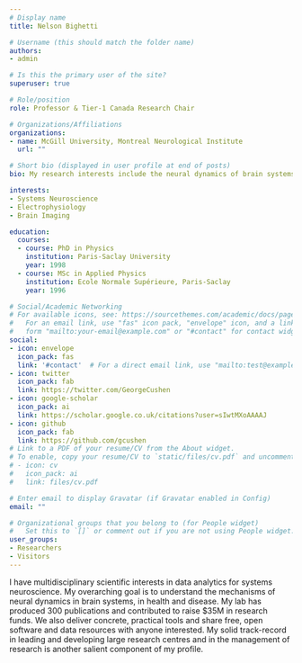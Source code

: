 ```yaml
---
# Display name
title: Nelson Bighetti

# Username (this should match the folder name)
authors:
- admin

# Is this the primary user of the site?
superuser: true

# Role/position
role: Professor & Tier-1 Canada Research Chair

# Organizations/Affiliations
organizations:
- name: McGill University, Montreal Neurological Institute
  url: ""

# Short bio (displayed in user profile at end of posts)
bio: My research interests include the neural dynamics of brain systems in health and disease.

interests:
- Systems Neuroscience
- Electrophysiology
- Brain Imaging

education:
  courses:
  - course: PhD in Physics
    institution: Paris-Saclay University
    year: 1998
  - course: MSc in Applied Physics
    institution: Ecole Normale Supérieure, Paris-Saclay
    year: 1996

# Social/Academic Networking
# For available icons, see: https://sourcethemes.com/academic/docs/page-builder/#icons
#   For an email link, use "fas" icon pack, "envelope" icon, and a link in the
#   form "mailto:your-email@example.com" or "#contact" for contact widget.
social:
- icon: envelope
  icon_pack: fas
  link: '#contact'  # For a direct email link, use "mailto:test@example.org".
- icon: twitter
  icon_pack: fab
  link: https://twitter.com/GeorgeCushen
- icon: google-scholar
  icon_pack: ai
  link: https://scholar.google.co.uk/citations?user=sIwtMXoAAAAJ
- icon: github
  icon_pack: fab
  link: https://github.com/gcushen
# Link to a PDF of your resume/CV from the About widget.
# To enable, copy your resume/CV to `static/files/cv.pdf` and uncomment the lines below.
# - icon: cv
#   icon_pack: ai
#   link: files/cv.pdf

# Enter email to display Gravatar (if Gravatar enabled in Config)
email: ""

# Organizational groups that you belong to (for People widget)
#   Set this to `[]` or comment out if you are not using People widget.
user_groups:
- Researchers
- Visitors
---
```


I have multidisciplinary scientific interests in data analytics for systems neuroscience. My overarching goal is to understand the mechanisms of neural dynamics in brain systems, in health and disease. My lab has produced 300 publications and contributed to raise $35M in research funds. We also deliver concrete, practical tools and share free, open software and data resources with anyone interested. My solid track-record in leading and developing large research centres and in the management of research is another salient component of my profile.
